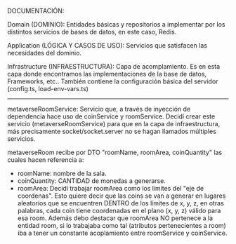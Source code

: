 DOCUMENTACIÓN:

Domain (DOMINIO):
Entidades básicas y repositorios a implementar por los distintos servicios de bases de datos, en este caso, Redis.

Application (LÓGICA Y CASOS DE USO): 
Servicios que satisfacen las necesidades del dominio.

Infrastructure (INFRAESTRUCTURA):
Capa de acomplamiento. Es en esta capa donde encontramos las implementaciones de la base de datos, Frameworks, etc.. También contiene la configuración básica del servidor (config.ts, load-env-vars.ts)

-----

metaverseRoomService: Servicio que, a través de inyección de dependencia hace uso de coinService y roomService. Decidí crear este servicio (metaverseRoomService) para que en la capa de infraestructura, más precisamente socket/socket.server no se hagan llamados múltiples servicios. 

metaverseRoom recibe por DTO "roomName, roomArea, coinQuantity" las cuales hacen referencia a:
  -  roomName: nombre de la sala.
  -  coinQuantity: CANTIDAD de monedas a generarse.
  - roomArea: Decidí trabajar roomArea como los límites del "eje de coordenas". Esto quiere decir que las coins se van a generar en lugares aleatorios que se encuentren DENTRO de los límites de x, y, z, en otras palabras, cada coin tiene coordenadas en el plano (x, y, z) válido para esa room. Además debo destacar que roomArea NO pertenece a la entidad room, si lo trabajaba como tal (atributos pertenecientes a room) iba a tener un constante acoplamiento entre roomService y coinService.

